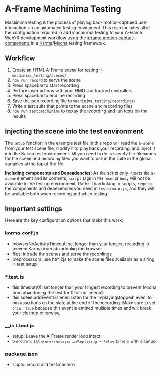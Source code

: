 # A-Frame Machinima Testing

Machinima testing is the process of playing back motion-captured user
interactions in an automated testing enviroment. This repo includes all of
the configuration required to add machinima testing to your A-Frame WebVR 
development workflow using the 
[aframe-motion-capture-components](https://github.com/dmarcos/aframe-motion-capture-components)
in a [Karma](https://karma-runner.github.io/1.0/index.html)/[Mocha](https://mochajs.org/) 
testing framework.

## Workflow

1. Create an HTML A-Frame scene for testing in `machinima_testing/scenes/` 
2. `npm run record` to serve the scene
3. Press spacebar to start recording
4. Perform user actions with your HMD and tracked controllers
5. Press spacebar to end the recording
6. Save the json recording file to `machinima_testing/recordings/`
7. Write a test suite that points to the scene and recording files
8. `npm run test:machinima` to replay the recording and run tests on the results

## Injecting the scene into the test environment

The `setup` function in the example test file in this repo will read the
`a-scene` from your test scene file, modify it to play back your recording, 
and inject it into the Karma test environment. All you need to do is specify 
the filenames for the scene and recording files you want to use in the suite
in the global variables at the top of the file.

<strong>Including components and Dependencies:</strong> As the script only
injects the `a-scene` element and its contents, `script` tags in the `head` or
`body` will not be avialable in the testing environment. Rather than linking
to scripts, `require` the components and depenencies you need in `tests/main.js`, 
and they will be available both when recording and when testing. 

## Important settings

Here are the key configuration options that make this work:

### karma.conf.js

* browserNoActivityTimeout: set longer than your longest recording to prevent
  Karma from abandoning the browser
* files: inlcude the scenes and serve the recordings
* preprocessors: use html2js to make the scene files available as a string in test setup

### *.test.js

* this.timeout(0): set longer than your longest recording to prevent Mocha from abandoning
  the test (or 0 for no timeout)
* this.scene.addEventListener: listen for the 'replayingstopped' event to run assertions 
  on the state at the end of the recording. Make sure to set `once: true` because this
  event is emitted multiple times and will break your cleanup otherwise. 

### __init.test.js

* setup: Leave the A-Frame render loop intact
* teardown: set `scene-replayer.isReplaying = false` to help with cleanup

### package.json

* scipts: record and test:machina